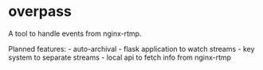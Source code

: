 # overpass
A tool to handle events from nginx-rtmp.

Planned features:
    - auto-archival
    - flask application to watch streams
    - key system to separate streams
    - local api to fetch info from nginx-rtmp